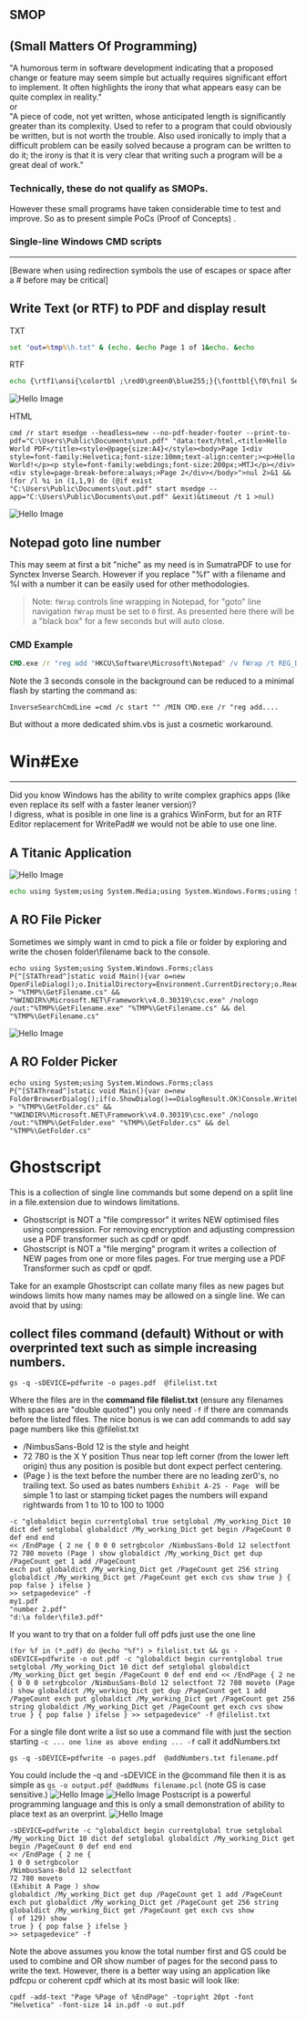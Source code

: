 ## SMOP
(Small Matters Of Programming)
---
"A humorous term in software development indicating that a proposed change or feature may seem simple but actually requires significant effort to implement. It often highlights the irony that what appears easy can be quite complex in reality."  
or  
"A piece of code, not yet written, whose anticipated length is significantly greater than its complexity. Used to refer to a program that could obviously be written, but is not worth the trouble. Also used ironically to imply that a difficult problem can be easily solved because a program can be written to do it; the irony is that it is very clear that writing such a program will be a great deal of work."  

### Technically, these do not qualify as SMOPs.  
However these small programs have taken considerable time to test and improve. So as to present simple PoCs (Proof of Concepts) .

### Single-line Windows CMD scripts
---
[Beware when using redirection symbols the use of escapes or space after a #  before may be critical]
## Write Text (or RTF) to PDF and display result
TXT  
```cmd
set "out=%tmp%\h.txt" & (echo. &echo Page 1 of 1&echo. &echo                       Hello, World!) > "%out%"&write /pt %out% "Microsoft Print to PDF" "Microsoft Print to PDF" %public%\documents\result.pdf&timeout 3 >nul&&del %out%&&start msedge --app=%public%\documents\result.pdf
```
RTF
```cmd
echo {\rtf1\ansi{\colortbl ;\red0\green0\blue255;}{\fonttbl{\f0\fnil Segoe Script;}{\f1\fnil Comic Sans MS;}}\qc\par\par\par\par\b\i\ul\cf1\f0\fs48 Hello, World!\b0\i0\ulnone\par} > %tmp%\h.rtf&write /pt %tmp%\h.rtf "Microsoft Print to PDF" "Microsoft Print to PDF" %public%\documents\result.pdf&timeout 3 >nul&del %tmp%\h.rtf&start msedge --app=%public%\documents\result.pdf
```
![Hello Image](images/RTF-hello.png)

HTML
```
cmd /r start msedge --headless=new --no-pdf-header-footer --print-to-pdf="C:\Users\Public\Documents\out.pdf" "data:text/html,<title>Hello World PDF</title><style>@page{size:A4}</style><body>Page 1<div style=font-family:Helvetica;font-size:10mm;text-align:center;><p>Hello World!</p><p style=font-family:webdings;font-size:200px;>MTJ</p></div><div style=page-break-before:always;>Page 2</div></body>">nul 2>&1 &&(for /l %i in (1,1,9) do (@if exist "C:\Users\Public\Documents\out.pdf" start msedge --app="C:\Users\Public\Documents\out.pdf" &exit)&timeout /t 1 >nul)
```
![Hello Image](images/HTM-hello.png)

Notepad goto line number
---
This may seem at first a bit "niche" as my need is in SumatraPDF to use for Synctex Inverse Search. However if you replace "%f" with a filename and %l with a number it can be easily used for other methodologies.  
>Note: `fWrap` controls line wrapping in Notepad, for "goto" line navigation `fWrap` must be set to `0` first. As presented here there will be a "black box" for a few seconds but will auto close.
### CMD Example
```cmd
CMD.exe /r "reg add "HKCU\Software\Microsoft\Notepad" /v fWrap /t REG_DWORD /d 0 /f >nul&echo Set s=CreateObject("WScript.Shell"):s.Run("%windir%\notepad.exe " ^& WScript.Arguments(0)):WScript.Sleep 999:s.SendKeys("%EG" ^& WScript.Arguments(1) ^& "{enter}+{end}")>%tmp%\n.vbs&cscript //nologo %tmp%\n.vbs "sync.tex" 15&&timeout 2 >nul&del %tmp%\n.vbs"
```
Note the 3 seconds console in the background can be reduced to a minimal flash by starting the command as:
```
InverseSearchCmdLine =cmd /c start "" /MIN CMD.exe /r "reg add....
```
But without a more dedicated shim.vbs is just a cosmetic workaround.


# Win#Exe
---
Did you know Windows has the ability to write complex graphics apps (like even replace its self with a faster leaner version)?  
I digress, what is posible in one line is a grahics WinForm, but for an RTF Editor replacement for WritePad# we would not be able to use one line.

## A Titanic Application
![Hello Image](images/Titanic.png)
```cmd
echo using System;using System.Media;using System.Windows.Forms;using System.Drawing;class X{static void Main(){int bounce = 0;var f=new Form(){Text="Titanic Encounter",Width=660,Height=400,BackColor=Color.Blue};var j=new Label(){Text="J",Font=new Font("Webdings",90),ForeColor=Color.Gold,AutoSize=true,Location=new Point(490,125)};var m=new Label(){Text="M",Font=new Font("Webdings",70),BackColor=Color.Blue,ForeColor=Color.Gray,AutoSize=true,Location=new Point(-10,160)};var t=new Label(){Text="T",Font=new Font("Webdings",70),ForeColor=Color.FromArgb(0,128,255),AutoSize=true,Location=new Point(500,150)};f.Controls.AddRange(new Control^[^]{j,t,m});var size=72;var x=500;var y=150;var timer=new Timer(){Interval=100};timer.Tick+=delegate{if(x^>110){x-=10;t.Location=new Point(x,y);}else if(size^>4){var player = new SoundPlayer(@"C:\Windows\Media\Windows Hardware Fail.wav");player.Play();size-=3;x-=2;y+=9;t.Font=new Font("Webdings",size);t.Location=new Point(x,y);bounce++;m.Location=new Point(-10,150+(int)(Math.Sin(bounce*0.5)*10));}else{timer.Stop();}};timer.Start();Application.Run(f);}} > x.cs && "%WINDIR%\Microsoft.NET\Framework\v4.0.30319\csc.exe" x.cs & x.exe
```
## A RO File Picker
Sometimes we simply want in cmd to pick a file or folder by exploring and write the chosen folder\filename back to the console.
```
echo using System;using System.Windows.Forms;class P{^[STAThread^]static void Main(){var o=new OpenFileDialog();o.InitialDirectory=Environment.CurrentDirectory;o.ReadOnlyChecked=true;o.ShowReadOnly=true;if(o.ShowDialog()==DialogResult.OK)Console.WriteLine(o.FileName);}} > "%TMP%\GetFilename.cs" && "%WINDIR%\Microsoft.NET\Framework\v4.0.30319\csc.exe" /nologo /out:"%TMP%\GetFilename.exe" "%TMP%\GetFilename.cs" && del "%TMP%\GetFilename.cs"
```
![Hello Image](images/GetFilename.png)
## A RO Folder Picker
```
echo using System;using System.Windows.Forms;class P{^[STAThread^]static void Main(){var o=new FolderBrowserDialog();if(o.ShowDialog()==DialogResult.OK)Console.WriteLine(o.SelectedPath);}} > "%TMP%\GetFolder.cs" && "%WINDIR%\Microsoft.NET\Framework\v4.0.30319\csc.exe" /nologo /out:"%TMP%\GetFolder.exe" "%TMP%\GetFolder.cs" && del "%TMP%\GetFolder.cs"
```

# Ghostscript
This is a collection of single line commands but some depend on a split line in a file.extension due to windows limitations.
- Ghostscript is NOT a "file compressor" it writes NEW optimised files using compression. For removing encryption and adjusting compression use a PDF transformer such as cpdf or qpdf.
- Ghostscript is NOT a "file merging" program it writes a collection of NEW pages from one or more files pages. For true merging use a PDF Transformer such as cpdf or qpdf.

Take for an example Ghostscript can collate many files as new pages but windows limits how many names may be allowed on a single line. We can avoid that by using:
## collect files command (default) Without **or with overprinted text** such as simple increasing numbers.
```
gs -q -sDEVICE=pdfwrite -o pages.pdf  @filelist.txt
```
Where the files are in the **command file filelist.txt** (ensure any filenames with spaces are "double quoted") you only need `-f` if there are commands before the listed files. The nice bonus is we can add commands to add say page numbers like this @filelist.txt
- /NimbusSans-Bold 12 is the style and height
- 72 780 is the X Y position Thus near top left corner (from the lower left origin) thus any position is posible but dont expect perfect centering.
- (Page ) is the text before the number there are no leading zer0's, no trailing text. So used as bates numbers `Exhibit A-25 - Page ` will be simple 1 to last or stamping ticket pages the numbers will expand rightwards from 1 to 10 to 100 to 1000
```
-c "globaldict begin currentglobal true setglobal /My_working_Dict 10 dict def setglobal globaldict /My_working_Dict get begin /PageCount 0 def end end 
<< /EndPage { 2 ne { 0 0 0 setrgbcolor /NimbusSans-Bold 12 selectfont 72 780 moveto (Page ) show globaldict /My_working_Dict get dup /PageCount get 1 add /PageCount
exch put globaldict /My_working_Dict get /PageCount get 256 string globaldict /My_working_Dict get /PageCount get exch cvs show true } { pop false } ifelse }
>> setpagedevice" -f 
my1.pdf
"number 2.pdf"
"d:\a folder\file3.pdf"
```
If you want to try that on a folder full off pdfs just use the one line
```
(for %f in (*.pdf) do @echo "%f") > filelist.txt && gs -sDEVICE=pdfwrite -o out.pdf -c "globaldict begin currentglobal true setglobal /My_working_Dict 10 dict def setglobal globaldict /My_working_Dict get begin /PageCount 0 def end end << /EndPage { 2 ne { 0 0 0 setrgbcolor /NimbusSans-Bold 12 selectfont 72 780 moveto (Page ) show globaldict /My_working_Dict get dup /PageCount get 1 add /PageCount exch put globaldict /My_working_Dict get /PageCount get 256 string globaldict /My_working_Dict get /PageCount get exch cvs show true } { pop false } ifelse } >> setpagedevice" -f @filelist.txt
```
For a single file dont write a list so use a command file with just the section starting `-c ... one line as above ending ... -f` call it addNumbers.txt
```
gs -q -sDEVICE=pdfwrite -o pages.pdf  @addNumbers.txt filename.pdf
```
You could include the -q and -sDEVICE in the @command file then it is as simple as `gs -o output.pdf @addNums filename.pcl` (note GS is case sensitive.)
![Hello Image](images/addNums.png)
![Hello Image](images/Page129.png)
Postscript is a powerful programming language and this is only a small demonstration of ability to place text as an overprint.
![Hello Image](images/ExhibitA.png)
```
-sDEVICE=pdfwrite -c "globaldict begin currentglobal true setglobal /My_working_Dict 10 dict def setglobal globaldict /My_working_Dict get begin /PageCount 0 def end end 
<< /EndPage { 2 ne { 
1 0 0 setrgbcolor
/NimbusSans-Bold 12 selectfont
72 780 moveto 
(Exhibit A Page ) show
globaldict /My_working_Dict get dup /PageCount get 1 add /PageCount exch put globaldict /My_working_Dict get /PageCount get 256 string globaldict /My_working_Dict get /PageCount get exch cvs show
( of 129) show
true } { pop false } ifelse }
>> setpagedevice" -f 
```
Note the above assumes you know the total number first and GS could be used to combine and OR show number of pages for the second pass to write the text. However, there is a better way using an application like pdfcpu or coherent cpdf which at its most basic will look like:
```
cpdf -add-text "Page %Page of %EndPage" -topright 20pt -font "Helvetica" -font-size 14 in.pdf -o out.pdf
```


